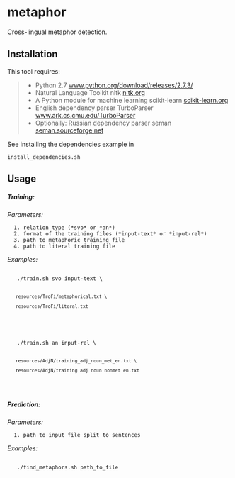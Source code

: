 metaphor
========

Cross-lingual metaphor detection.


Installation
-------
  
  This tool requires:
  <blockquote>
  <ul>
  <li>
    Python 2.7  <a href="http://www.python.org/download/releases/2.7.3/">www.python.org/download/releases/2.7.3/</a>
  </li> 
  <li>
    Natural Language Toolkit nltk <a href="nltk.org">nltk.org</a>
  </li> 
  <li>
    A Python module for machine learning scikit-learn <a href="scikit-learn.org">scikit-learn.org</a>
  </li> 
  <li>
    English dependency parser TurboParser <a href="https://www.ark.cs.cmu.edu/TurboParser">www.ark.cs.cmu.edu/TurboParser</a>
  </li> 
    <li>
    Optionally: Russian dependency parser seman <a href="http://seman.sourceforge.net/">seman.sourceforge.net</a>
  </li> 
  </ul>
  </blockquote>
  See installing the dependencies example in <p><code>install_dependencies.sh</code></p>


Usage
-------

##### Training: 
   *Parameters:*

      1. relation type (*svo* or *an*)
      2. format of the training files (*input-text* or *input-rel*)
      3. path to metaphoric training file
      4. path to literal training file


   *Examples:*

   <p><code>
   ./train.sh svo input-text \

       resources/TroFi/metaphorical.txt \

       resources/TroFi/literal.txt
   </code>

   <p><code>
   ./train.sh an input-rel \

       resources/AdjN/training_adj_noun_met_en.txt \

       resources/AdjN/training_adj_noun_nonmet_en.txt
  </code>

##### Prediction: 
   *Parameters:*

      1. path to input file split to sentences

   *Examples:*

   <p><code>
   ./find_metaphors.sh path_to_file                       
   </code>

